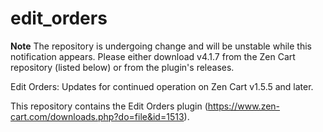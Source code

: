 # edit_orders

**Note** The repository is undergoing change and will be unstable while this notification appears.  Please either download v4.1.7 from the Zen Cart repository (listed below) or from the plugin's releases.

Edit Orders: Updates for continued operation on Zen Cart v1.5.5 and later.

This repository contains the Edit Orders plugin (https://www.zen-cart.com/downloads.php?do=file&id=1513).
